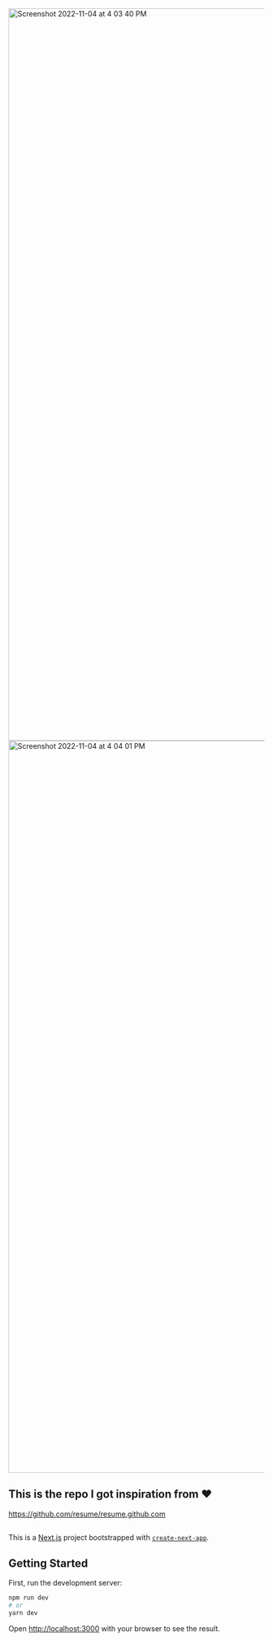 <img width="1438" alt="Screenshot 2022-11-04 at 4 03 40 PM" src="https://user-images.githubusercontent.com/48399373/199946858-27515f6b-f712-4bff-aac3-aa4ce62526c0.png">

<img width="1438" alt="Screenshot 2022-11-04 at 4 04 01 PM" src="https://user-images.githubusercontent.com/48399373/199946780-79b5725a-9ff5-41b4-8778-cf1c630a53ed.png">

## This is the repo I got inspiration from ❤️
https://github.com/resume/resume.github.com

##

This is a [Next.js](https://nextjs.org/) project bootstrapped with [`create-next-app`](https://github.com/vercel/next.js/tree/canary/packages/create-next-app).

## Getting Started

First, run the development server:

```bash
npm run dev
# or
yarn dev
```

Open [http://localhost:3000](http://localhost:3000) with your browser to see the result.
